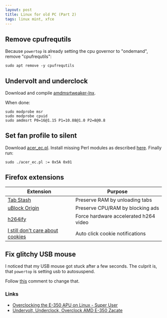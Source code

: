 ```yaml
---
layout: post
title: Linux for old PC (Part 2)
tags: linux mint, xfce
---
```


## Remove cpufrequtils

Because `powertop` is already setting the cpu governor to "ondemand", remove "cpufrequtils":

```
sudo apt remove -y cpufrequtils
```

## Undervolt and underclock

Download and compile [amdmsrtweaker-lnx](https://github.com/johkra/amdmsrtweaker-lnx).

When done:

```
sudo modprobe msr
sudo modprobe cpuid
sudo amdmsrt P0=16@1.15 P1=10.88@1.0 P2=8@0.8
```

## Set fan profile to silent

Download [acer_ec.pl](https://www.torsten-traenkner.de/linux/hardware/acer_ec.pl). Install missing Perl modules as described [here](https://www.fosslinux.com/69651/how-to-install-missing-perl-modules-on-debian.htm). Finally run:

```
sudo ./acer_ec.pl := 0x5A 0x01
```

## Firefox extensions

| Extension | Purpose |
|--|--|
| [Tab Stash](https://addons.mozilla.org/en-US/firefox/addon/tab-stash/) | Preserve RAM by unloading tabs |
| [uBlock Origin](https://addons.mozilla.org/en-US/firefox/addon/ublock-origin/) | Preserve CPU/RAM by blocking ads |
|  [h264ify](https://addons.mozilla.org/en-US/firefox/addon/h264ify/) | Force hardware accelerated h264 video |
| [I still don't care about cookies](https://addons.mozilla.org/en-US/firefox/addon/istilldontcareaboutcookies/) | Auto click cookie notifications |

## Fix glitchy USB mouse

I noticed that my USB mouse got stuck after a few seconds. The culprit is, that `powertop` is setting usb to autosuspend.

Follow [this](https://askubuntu.com/questions/185274/how-can-i-disable-usb-autosuspend-for-a-specific-device/525916#525916) comment to change that.

### Links

 - [Overclocking the E-350 APU on Linux - Super User](https://superuser.com/questions/492292/overclocking-the-e-350-apu-on-linux/922418#922418)
 - [Undervolt, Underclock, Overclock AMD E-350 Zacate](https://forum.kodi.tv/showthread.php?tid=104716)

